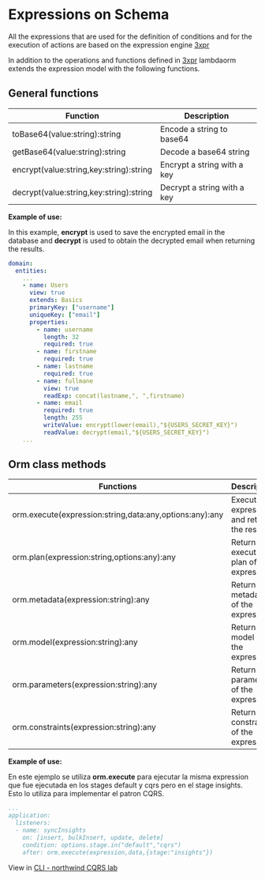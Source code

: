 # Expressions on Schema

All the expressions that are used for the definition of conditions and for the execution of actions are based on the expression engine [3xpr](https://www.npmjs.com/package/3xpr)

In addition to the operations and functions defined in [3xpr](https://www.npmjs.com/package/3xpr) lambdaorm extends the expression model with the following functions.

## General functions

| Function 																	| Description 														|
| ----------------------------------------- | --------------------------------------- |
| toBase64(value:string):string 						| Encode a string to base64 							|
| getBase64(value:string):string 						| Decode a base64 string 									|
| encrypt(value:string,key:string):string 	| Encrypt a string with a key 						|
| decrypt(value:string,key:string):string 	| Decrypt a string with a key 						|

**Example of use:**

In this example, **encrypt** is used to save the encrypted email in the database and **decrypt** is used to obtain the decrypted email when returning the results.

```yaml
domain:
  entities:
    ...
    - name: Users
      view: true
      extends: Basics
      primaryKey: ["username"]
      uniqueKey: ["email"]
      properties:
        - name: username
          length: 32
          required: true
        - name: firstname
          required: true
        - name: lastname
          required: true
        - name: fullmane
          view: true
          readExp: concat(lastname,", ",firstname)
        - name: email
          required: true
          length: 255
          writeValue: encrypt(lower(email),"${USERS_SECRET_KEY}")
          readValue: decrypt(email,"${USERS_SECRET_KEY}")
    ...      
```

## **Orm** class methods

| Functions 																										| Description 																			|
| --------------------------------------------------------- | ------------------------------------------------------|
| orm.execute(expression:string,data:any,options:any):any 	| Execute an expression and return the result 					|
| orm.plan(expression:string,options:any):any 							| Return the execution plan of the expression 					|
| orm.metadata(expression:string):any 											| Return the metadata of the expression 								|
| orm.model(expression:string):any 													| Return the model of the expression 										|
| orm.parameters(expression:string):any 										| Return the parameters of the expression 							|
| orm.constraints(expression:string):any 										| Return the constraints of the expression 							|

**Example of use:**

En este ejemplo se utiliza **orm.execute** para ejecutar la misma expression que fue ejecutada en los stages default y cqrs pero en el stage insights.
Esto lo utiliza para implementar el patron CQRS.

```yaml
...
application:
  listeners:
  - name: syncInsights
    on: [insert, bulkInsert, update, delete]
    condition: options.stage.in("default","cqrs")
    after: orm.execute(expression,data,{stage:"insights"}) 
```

View in [CLI - northwind CQRS lab](https://github.com/FlavioLionelRita/lambdaorm-labs/tree/main/labs/cli/08-northwind-cqrs)
